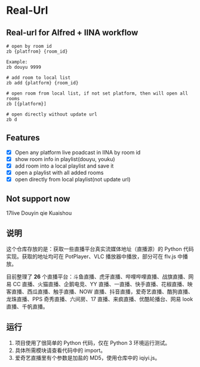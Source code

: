 # Real-Url

## Real-url for Alfred + IINA workflow

```
# open by room id
zb {platfrom} {room_id}

Example:
zb douyu 9999

# add room to local list
zb add {platform} {room_id}

# open room from local list, if not set platform, then will open all rooms
zb [{platform}]

# open directly without update url
zb d
```

## Features
- [x] Open any platform live poadcast in IINA by room id
- [x] show room info in playlist(douyu, youku)
- [x] add room into a local playlist and save it
- [x] open a playlist with all added rooms
- [x] open directly from local playlist(not update url)

## Not support now
17live
Douyin
qie
Kuaishou

## 说明

这个仓库存放的是：获取一些直播平台真实流媒体地址（直播源）的 Python 代码实现。获取的地址均可在 PotPlayer、VLC 播放器中播放，部分可在 flv.js 中播放。

目前整理了 **26** 个直播平台：斗鱼直播、虎牙直播、哔哩哔哩直播、战旗直播、网易 CC 直播、火猫直播、企鹅电竞、YY 直播、一直播、快手直播、花椒直播、映客直播、西瓜直播、触手直播、NOW 直播、抖音直播，爱奇艺直播、酷狗直播、龙珠直播、PPS 奇秀直播、六间房、17 直播、来疯直播、优酷轮播台、网易 look 直播、千帆直播。

## 运行

1. 项目使用了很简单的 Python 代码，仅在 Python 3 环境运行测试。
2. 具体所需模块请查看代码中的 import。
3. 爱奇艺直播里有个参数是加盐的 MD5，使用仓库中的 iqiyi.js。

